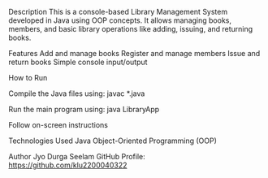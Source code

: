 Description
This is a console-based Library Management System developed in Java using OOP concepts. It allows managing books, members, and basic library operations like adding, issuing, and returning books.

Features
Add and manage books
Register and manage members
Issue and return books
Simple console input/output

How to Run

Compile the Java files using:
javac *.java

Run the main program using:
java LibraryApp

Follow on-screen instructions

Technologies Used
Java
Object-Oriented Programming (OOP)

Author
Jyo Durga Seelam
GitHub Profile: https://github.com/klu2200040322

